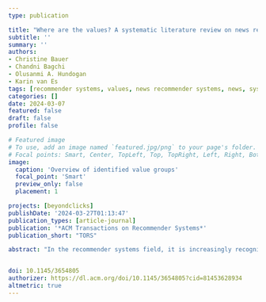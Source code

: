 ```yaml
---
type: publication

title: "Where are the values? A systematic literature review on news recommender systems"
subtitle: ''
summary: ''
authors:
- Christine Bauer
- Chandni Bagchi
- Olusanmi A. Hundogan
- Karin van Es
tags: [recommender systems, values, news recommender systems, news, systematic literature review, survey, TORS]
categories: []
date: 2024-03-07
featured: false
draft: false
profile: false

# Featured image
# To use, add an image named `featured.jpg/png` to your page's folder.
# Focal points: Smart, Center, TopLeft, Top, TopRight, Left, Right, BottomLeft, Bottom, BottomRight.
image:
  caption: 'Overview of identified value groups'
  focal_point: 'Smart'
  preview_only: false
  placement: 1

projects: [beyondclicks]
publishDate: '2024-03-27T01:13:47'
publication_types: [article-journal]
publication: '*ACM Transactions on Recommender Systems*'
publication_short: "TORS"

abstract: "In the recommender systems field, it is increasingly recognized that focusing on accuracy measures is limiting and misguided. Unsurprisingly, in recent years, the field has witnessed more interest in the research of values 'beyond accuracy.' This trend is particularly pronounced in the news domain where recommender systems perform parts of the editorial function, required to uphold journalistic values of news organizations. In the literature, various values and approaches have been proposed and evaluated. This paper reviews the current state of the proposed news recommender systems (NRS). We perform a systematic literature review, analyzing 183 papers. The primary aim is to study the development, scope, and focus of value-aware NRS over time. In contrast to previous surveys, we are particularly interested in identifying the range of values discussed and evaluated in the context of NRS, and embrace an interdisciplinary view. We identified a total of 40 values, categorized into five value groups. Most research on value-aware NRS has taken an algorithmic approach, whereas conceptual discussions are comparably scarce. Often, algorithms are evaluated by accuracy-based metrics, but the values are not evaluated with respective measures. Overall, our work identifies research gaps concerning values that have not received much attention. Values need to be targeted on a more fine-grained and specific level."


doi: 10.1145/3654805
authorizer: https://dl.acm.org/doi/10.1145/3654805?cid=81453628934
altmetric: true
---
```

